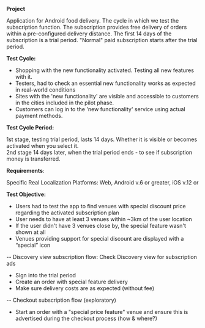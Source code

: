 **Project**  

Application for Android food delivery. The cycle in which we test the subscription function. The subscription provides free delivery of orders within a pre-configured delivery distance. The first 14 days of the subscription is a trial period. "Normal" paid subscription starts after the trial period.  
  
**Test Cycle:**  

- Shopping with the new functionality activated. Testing all new features with it.
- Testers, had to check an essential new functionality works as expected in real-world conditions
- Sites with the 'new functionality' are visible and accessible to customers in the cities included in the pilot phase.
- Customers can log in to the 'new functionality' service using actual payment methods.
    
**Test Cycle Period:**  

1st stage, testing trial period, lasts 14 days. Whether it is visible or becomes activated when you select it.  
2nd stage 14 days later, when the trial period ends - to see if subscription money is transferred.

**Requirements**:   

Specific Real Localization
Platforms: Web, Android v.6 or greater, iOS v.12 or 

**Test Objective:**  

- Users had to test the app to find venues with special discount price regarding the activated subscription plan  
- User needs to have at least 3 venues within ~3km of the user location  
- If the user didn't have 3 venues close by, the special feature wasn't shown at all  
- Venues providing support for special discount are displayed with a “special” icon

--​ Discovery view subscription flow: Check Discovery view for subscription ads
-  Sign into the trial period
-  Create an order with special feature delivery
-  Make sure delivery costs are as expected (without fee)

-- Checkout subscription flow (exploratory)  
- Start an order with a "special price feature" venue and ensure this is advertised during the checkout process (how & where?)
